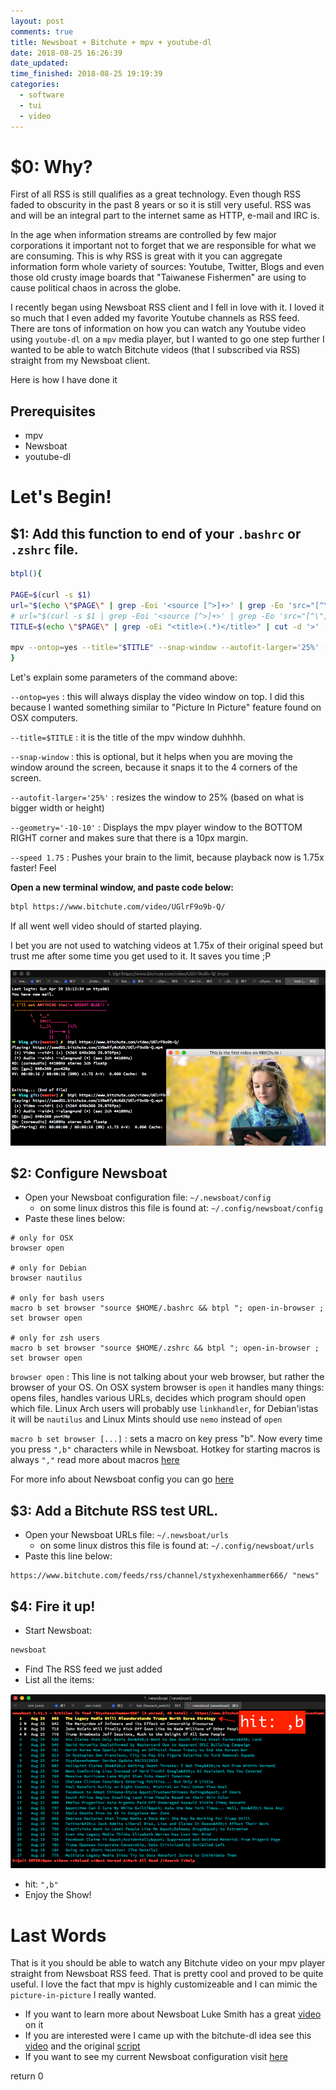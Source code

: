 ```yaml
---
layout: post
comments: true
title: Newsboat + Bitchute + mpv + youtube-dl
date: 2018-08-25 16:26:39
date_updated:
time_finished: 2018-08-25 19:19:39
categories:
  - software
  - tui
  - video
---
```


$0: Why?
========

First of all RSS is still qualifies as a great technology.  Even though RSS
faded to obscurity in the past 8 years or so it is still very useful.  RSS was
and will be an integral part to the internet same as HTTP, e-mail and IRC is.

In the age when information streams are controlled by few major corporations it
important not to forget that we are responsible for what we are consuming.
This is why RSS is great with it you can aggregate
information form whole variety of sources: Youtube, Twitter, Blogs and even
those old crusty image boards that "Taiwanese Fishermen" are using to cause
political chaos in across the globe.

I recently began using Newsboat RSS client and I fell in love with it.  I loved
it so much that I even added my favorite Youtube channels as RSS feed.  There
are tons of information on how you can watch any Youtube video using `youtube-dl`
on a `mpv` media player, but I wanted to go one step further I wanted to be able
to watch Bitchute videos (that I subscribed via RSS) straight from my Newsboat client.

Here is how I have done it

Prerequisites
-------------

* mpv 
* Newsboat
* youtube-dl


Let's Begin!
============

$1: Add this function to end of your `.bashrc` or `.zshrc` file.
----------------------------------------------------------------


```bash
btpl(){

PAGE=$(curl -s $1)
url="$(echo \"$PAGE\" | grep -Eoi '<source [^>]+>' | grep -Eo 'src="[^\"]+"' | grep -Eo '(http|https)://[^"]+')"
# url="$(curl -s $1 | grep -Eoi '<source [^>]+>' | grep -Eo 'src="[^\"]+"' | grep -Eo '(http|https)://[^"]+')"
TITLE=$(echo \"$PAGE\" | grep -oEi "<title>(.*)</title>" | cut -d '>' -f2 | cut -d '<' -f1)

mpv --ontop=yes --title="$TITLE" --snap-window --autofit-larger='25%' --geometry='-10-10' --speed 1.75 $url &
}
```

Let's explain some parameters of the command above:

`--ontop=yes`
:  this will always display the video window on top. I did this because I wanted
something similar to "Picture In Picture" feature found on OSX computers.

`--title=$TITLE`
:  it is the title of the mpv window duhhhh. 

`--snap-window`
:  this is optional, but it helps when you are moving the window around the
screen, because it snaps it to the 4 corners of the screen.

`--autofit-larger='25%'`
:  resizes the window to 25% (based on what is bigger width or height)

`--geometry='-10-10'`
:  Displays the mpv player window to the BOTTOM RIGHT corner and makes sure that
there is a 10px margin.

`--speed 1.75`
:  Pushes your brain to the limit, because playback now is 1.75x faster! Feel


**Open a new terminal window, and paste code below:**

```bash
btpl https://www.bitchute.com/video/UGlrF9o9b-Q/
```

If all went well video should of started playing.  

I bet you are not used to watching videos at 1.75x of their original speed but
trust me after some time you get used to it. It saves you time ;P


![success](/assets/img/btpl-screen-success.png)



$2: Configure Newsboat
----------------------

* Open your Newsboat configuration file: `~/.newsboat/config` 
    * on some linux distros this file is found at: `~/.config/newsboat/config`
* Paste these lines below:

```
# only for OSX
browser open

# only for Debian
browser nautilus

# only for bash users
macro b set browser "source $HOME/.bashrc && btpl "; open-in-browser ; set browser open

# only for zsh users
macro b set browser "source $HOME/.zshrc && btpl "; open-in-browser ; set browser open
```

`browser open`
:  This line is not talking about your web browser, but rather the browser of
your OS. On OSX system browser is `open` it handles many things: opens files,
handles various URLs, decides which program should open which file.  Linux Arch
users will probably use `linkhandler`, for Debian'istas it will be `nautilus`
and Linux Mints should use `nemo` instead of `open`

`macro b set browser [...]`
:  sets a macro on key press "b".  Now every time you press `",b"` characters
while in Newsboat. Hotkey for starting macros is always `","` read more about
macros [here][2]


For more info about Newsboat config you can go [here][1]


$3: Add a Bitchute RSS test URL.
--------------------------------

* Open your Newsboat URLs file: `~/.newsboat/urls` 
    * on some linux distros this file is found at: `~/.config/newsboat/urls`
* Paste this line below:

```
https://www.bitchute.com/feeds/rss/channel/styxhexenhammer666/ "news"
```

$4: Fire it up!
---------------

* Start Newsboat:

```bash
newsboat
```

* Find The RSS feed we just added
* List all the items:

![how-to-invoke](/assets/img/how-to-invoke.png)


* hit: `",b"`
* Enjoy the Show!


Last Words
==========

That is it you should be able to watch any Bitchute video on your mpv player
straight from Newsboat RSS feed.  That is pretty cool and proved to be quite
useful.  I love the fact that mpv is highly customizeable and I can mimic the
`picture-in-picture` I really wanted.

* If you want to learn more about Newsboat Luke Smith has a great [video][3] on it
* If you are interested were I came up with the bitchute-dl idea see this [video][6] and the original [script][4]
* If you want to see my current Newsboat configuration visit [here][5]

return 0


[1]: https://newsboat.org/releases/2.12/docs/newsboat.html#_first_steps
[2]: https://newsboat.org/releases/2.12/docs/newsboat.html#_macro_support 
[3]: https://www.youtube.com/watch?v=dUFCRqs822w 
[4]: https://archive.fo/zd49L
[5]: https://github.com/megamorphf/env-configs/tree/master/newsboat
[6]: https://www.bitchute.com/video/W4g3Jktibucb/ "TheOuterLinux bt channel"

